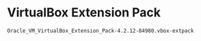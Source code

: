 VirtualBox Extension Pack
=========
    Oracle_VM_VirtualBox_Extension_Pack-4.2.12-84980.vbox-extpack

